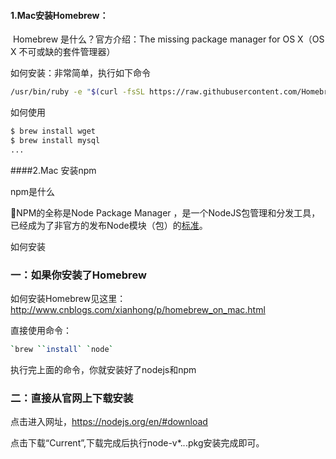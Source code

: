 #### 1.Mac安装Homebrew：
​	Homebrew 是什么？官方介绍：The missing package manager for OS X（OS X 不可或缺的套件管理器）

如何安装：非常简单，执行如下命令

```bash
/usr/bin/ruby -e "$(curl -fsSL https://raw.githubusercontent.com/Homebrew/install/master/install)"
```

如何使用

```bash
$ brew install wget 
$ brew install mysql
...
```

####2.Mac 安装npm

npm是什么

NPM的全称是Node Package Manager ，是一个NodeJS包管理和分发工具，已经成为了非官方的发布Node模块（包）的[标准](http://baike.baidu.com/view/8079.htm)。

如何安装

### 一：如果你安装了Homebrew

如何安装Homebrew见这里：<http://www.cnblogs.com/xianhong/p/homebrew_on_mac.html>

直接使用命令：

```bash
`brew ``install` `node`
```

执行完上面的命令，你就安装好了nodejs和npm  

### 二：直接从官网上下载安装

点击进入网址，<https://nodejs.org/en/#download>

点击下载“Current”,下载完成后执行node-v*.*.*.pkg安装完成即可。

